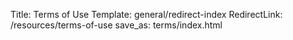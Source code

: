 Title: Terms of Use
Template: general/redirect-index
RedirectLink: /resources/terms-of-use
save_as: terms/index.html